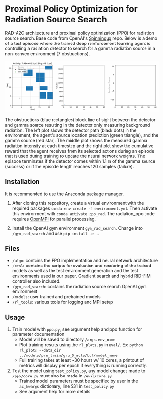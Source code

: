 # Proximal Policy Optimization for Radiation Source Search
RAD-A2C architecture and proximal policy optimization (PPO) for radiation source search. Base code from OpenAI's [Spinningup](https://github.com/openai/spinningup) repo. Below is a demo of a test episode where the trained deep reinforcement learning agent is controlling a radiation detector to search for a gamma radiation source in a non-convex environment (7 obstructions). 


![Radiation Source Search - Animated gif demo](demo/demo.gif)


The obstructions (blue rectangles) block line of sight between the detector and gamma source resulting in the detector only measuring background radiation. The left plot shows the detector path (black dots) in the environment, the agent's source location prediction (green triangle), and the gamma source (red star). The middle plot shows the measured gamma radiation intensity at each timestep and the right plot show the cumulative reward that the agent receives from its selected actions during an episode that is used during training to update the neural network weights. The episode terminates if the detector comes within 1.1 m of the gamma source (success) or if the episode length reaches 120 samples (failure).
## Installation
It is recommended to use the Anaconda package manager. 
1. After cloning this repository, create a virtual environment with the required packages 
`conda env create -f environment.yml`. 
Then activate this environment with `conda activate ppo_rad`.
The radiation_ppo code requires [OpenMPI](https://www.open-mpi.org/software/ompi/v4.1/) for parallel processing.

2. Install the OpenAI gym environment `gym_rad_search`. 
Change into ``/gym_rad_search`` and use `pip install -e .`.

## Files
- ``/algo``: contains the PPO implementation and neural network architecture 
- ``/eval``: contains the scripts for evaluation and rendering of the trained models as well as the test environment generation and the test environments used in our paper. Gradient search and hybrid RID-FIM controller also included.
- ``/gym_rad_search``: contains the radiation source search OpenAI gym environment
- ``/models``: user trained and pretrained models
- ``/rl_tools``: various tools for logging and MPI setup
## Usage
1. Train model with ``ppo.py``, see argument help and ppo function for parameter documentation
    - Model will be saved to directory ``/args.env_name``
    - Plot training results using the ``rl_plots.py`` in ``eval/``. Ex: ``python rl_plots --data_dir ../models/pre_train/gru_8_acts/bpf/model_name``
    - Full training takes at least ~30 hours w/ 10 cores, a printout of metrics will display per epoch if everything is running correctly.
2. Test the model using ``test_policy.py``, any model changes made to ``/ppo/core.py`` must also be made in ``/eval/core.py``
    - Trained model parameters must be specified by user in the ``ac_kwargs`` dictionary, line 531 in ``test_policy.py``
    - See argument help for more details
